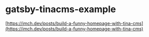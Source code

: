 # gatsby-tinacms-example

[https://imch.dev/posts/build-a-funny-homepage-with-tina-cms](https://imch.dev/posts/build-a-funny-homepage-with-tina-cms)

